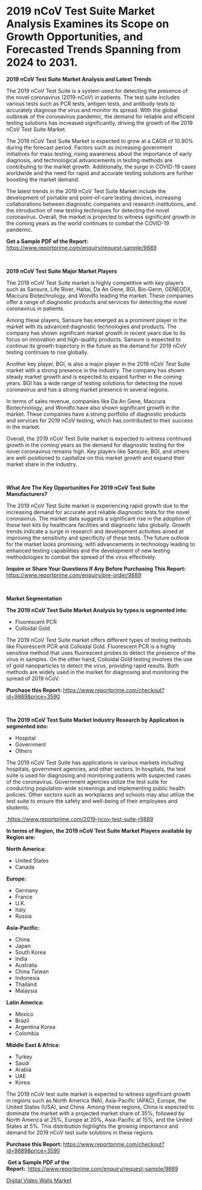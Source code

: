 <p><h1>2019 nCoV Test Suite Market Analysis Examines its Scope on Growth Opportunities, and Forecasted Trends Spanning from 2024 to 2031.</h1></p><p><strong>2019 nCoV Test Suite Market Analysis and Latest Trends</strong></p>
<p><p>The 2019 nCoV Test Suite is a system used for detecting the presence of the novel coronavirus (2019-nCoV) in patients. The test suite includes various tests such as PCR tests, antigen tests, and antibody tests to accurately diagnose the virus and monitor its spread. With the global outbreak of the coronavirus pandemic, the demand for reliable and efficient testing solutions has increased significantly, driving the growth of the 2019 nCoV Test Suite Market.</p><p>The 2019 nCoV Test Suite Market is expected to grow at a CAGR of 10.90% during the forecast period. Factors such as increasing government initiatives for mass testing, rising awareness about the importance of early diagnosis, and technological advancements in testing methods are contributing to the market growth. Additionally, the surge in COVID-19 cases worldwide and the need for rapid and accurate testing solutions are further boosting the market demand.</p><p>The latest trends in the 2019 nCoV Test Suite Market include the development of portable and point-of-care testing devices, increasing collaborations between diagnostic companies and research institutions, and the introduction of new testing techniques for detecting the novel coronavirus. Overall, the market is projected to witness significant growth in the coming years as the world continues to combat the COVID-19 pandemic.</p></p>
<p><strong>Get a Sample PDF of the Report:&nbsp;</strong> <a href="https://www.reportprime.com/enquiry/request-sample/9889">https://www.reportprime.com/enquiry/request-sample/9889</a></p>
<p>&nbsp;</p>
<p><strong>2019 nCoV Test Suite Major Market Players</strong></p>
<p><p>The 2019 nCoV Test Suite market is highly competitive with key players such as Sansure, Life River, Haitai, Da An Gene, BGI, Bio-Germ, GENEODX, Maccura Biotechnology, and Wondfo leading the market. These companies offer a range of diagnostic products and services for detecting the novel coronavirus in patients.</p><p>Among these players, Sansure has emerged as a prominent player in the market with its advanced diagnostic technologies and products. The company has shown significant market growth in recent years due to its focus on innovation and high-quality products. Sansure is expected to continue its growth trajectory in the future as the demand for 2019 nCoV testing continues to rise globally.</p><p>Another key player, BGI, is also a major player in the 2019 nCoV Test Suite market with a strong presence in the industry. The company has shown steady market growth and is expected to expand further in the coming years. BGI has a wide range of testing solutions for detecting the novel coronavirus and has a strong market presence in several regions.</p><p>In terms of sales revenue, companies like Da An Gene, Maccura Biotechnology, and Wondfo have also shown significant growth in the market. These companies have a strong portfolio of diagnostic products and services for 2019 nCoV testing, which has contributed to their success in the market.</p><p>Overall, the 2019 nCoV Test Suite market is expected to witness continued growth in the coming years as the demand for diagnostic testing for the novel coronavirus remains high. Key players like Sansure, BGI, and others are well-positioned to capitalize on this market growth and expand their market share in the industry.</p></p>
<p>&nbsp;</p>
<p><strong>What Are The Key Opportunities For 2019 nCoV Test Suite Manufacturers?</strong></p>
<p><p>The 2019 nCoV Test Suite market is experiencing rapid growth due to the increasing demand for accurate and reliable diagnostic tests for the novel coronavirus. The market data suggests a significant rise in the adoption of these test kits by healthcare facilities and diagnostic labs globally. Growth trends indicate a surge in research and development activities aimed at improving the sensitivity and specificity of these tests. The future outlook for the market looks promising, with advancements in technology leading to enhanced testing capabilities and the development of new testing methodologies to combat the spread of the virus effectively.</p></p>
<p><strong>Inquire or Share Your Questions If Any Before Purchasing This Report:</strong> <a href="https://www.reportprime.com/enquiry/pre-order/9889">https://www.reportprime.com/enquiry/pre-order/9889</a></p>
<p>&nbsp;</p>
<p><strong>Market Segmentation</strong></p>
<p><strong>The 2019 nCoV Test Suite Market Analysis by types is segmented into:</strong></p>
<p><ul><li>Fluorescent PCR</li><li>Colloidal Gold</li></ul></p>
<p><p>The 2019 nCoV Test Suite market offers different types of testing methods like Fluorescent PCR and Colloidal Gold. Fluorescent PCR is a highly sensitive method that uses fluorescent probes to detect the presence of the virus in samples. On the other hand, Colloidal Gold testing involves the use of gold nanoparticles to detect the virus, providing rapid results. Both methods are widely used in the market for diagnosing and monitoring the spread of 2019 nCoV.</p></p>
<p><strong>Purchase this Report:&nbsp;</strong><a href="https://www.reportprime.com/checkout?id=9889&price=3590">https://www.reportprime.com/checkout?id=9889&price=3590</a></p>
<p>&nbsp;</p>
<p><strong>The 2019 nCoV Test Suite Market Industry Research by Application is segmented into:</strong></p>
<p><ul><li>Hospital</li><li>Government</li><li>Others</li></ul></p>
<p><p>The 2019 nCoV Test Suite has applications in various markets including hospitals, government agencies, and other sectors. In hospitals, the test suite is used for diagnosing and monitoring patients with suspected cases of the coronavirus. Government agencies utilize the test suite for conducting population-wide screenings and implementing public health policies. Other sectors such as workplaces and schools may also utilize the test suite to ensure the safety and well-being of their employees and students.</p></p>
<p><a href="https://www.reportprime.com/2019-ncov-test-suite-r9889">&nbsp;https://www.reportprime.com/2019-ncov-test-suite-r9889</a></p>
<p><strong>In terms of Region, the 2019 nCoV Test Suite Market Players available by Region are:</strong></p>
<p>
    <p> <strong> North America: </strong>
        <ul>
            <li>United States</li>
            <li>Canada</li>
        </ul>
        </p> 
    <p> <strong> Europe: </strong>
        <ul>
            <li>Germany</li>
            <li>France</li>
            <li>U.K.</li>
            <li>Italy</li>
            <li>Russia</li>
        </ul>
        </p> 
    <p> <strong> Asia-Pacific: </strong>
        <ul>
            <li>China</li>
            <li>Japan</li>
            <li>South Korea</li>
            <li>India</li>
            <li>Australia</li>
            <li>China Taiwan</li>
            <li>Indonesia</li>
            <li>Thailand</li>
            <li>Malaysia</li>
        </ul>
        </p> 
    <p> <strong> Latin America: </strong>
        <ul>
            <li>Mexico</li>
            <li>Brazil</li>
            <li>Argentina Korea</li>
            <li>Colombia</li>
        </ul>
        </p> 
    <p> <strong> Middle East & Africa: </strong>
        <ul>
            <li>Turkey</li>
            <li>Saudi</li>
            <li>Arabia</li>
            <li>UAE</li>
            <li>Korea</li>
        </ul>
    </p>
    </p>
<p><p>The 2019 nCoV test suite market is expected to witness significant growth in regions such as North America (NA), Asia-Pacific (APAC), Europe, the United States (USA), and China. Among these regions, China is expected to dominate the market with a projected market share of 35%, followed by North America at 25%, Europe at 20%, Asia-Pacific at 15%, and the United States at 5%. This distribution highlights the growing importance and demand for 2019 nCoV test suite solutions in these regions.</p></p>
<p><strong>Purchase this Report: </strong><a href="https://www.reportprime.com/checkout?id=9889&price=3590">https://www.reportprime.com/checkout?id=9889&price=3590</a></p>
<p>&nbsp;<strong>Get a Sample PDF of the Report:&nbsp;&nbsp;</strong><a href="https://www.reportprime.com/enquiry/request-sample/9889">https://www.reportprime.com/enquiry/request-sample/9889</a></p>
<p><strong></strong></p>
<p><p><a href="https://spotless-saver-8fd.notion.site/Digital-Video-Walls-Market-Size-Reveals-the-Best-Marketing-Channels-In-Global-Industry-d52c1a8e4a454f03a737ec7f7ceddd79">Digital Video Walls Market</a></p></p>